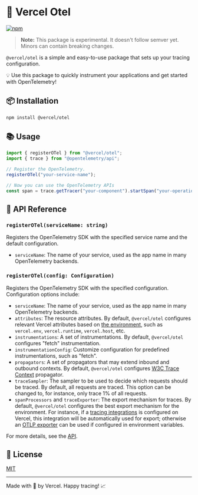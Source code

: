 # 🚀 Vercel Otel

[![npm](https://img.shields.io/npm/v/@vercel/otel.svg)](https://www.npmjs.com/package/@vercel/otel)

> **Note:** This package is experimental. It doesn't follow semver yet. Minors can contain breaking changes.

`@vercel/otel` is a simple and easy-to-use package that sets up your tracing configuration.

💡 Use this package to quickly instrument your applications and get started with OpenTelemetry!

## 📦 Installation

```sh
npm install @vercel/otel
```

## 📚 Usage

```javascript
import { registerOTel } from "@vercel/otel";
import { trace } from "@opentelemetry/api";

// Register the OpenTelemetry.
registerOTel("your-service-name");

// Now you can use the OpenTelemetry APIs
const span = trace.getTracer("your-component").startSpan("your-operation");
```

## 📖 API Reference

### `registerOTel(serviceName: string)`

Registers the OpenTelemetry SDK with the specified service name and the default configuration.

- `serviceName`: The name of your service, used as the app name in many OpenTelemetry backends.

### `registerOTel(config: Configuration)`

Registers the OpenTelemetry SDK with the specified configuration. Configuration options include:

- `serviceName`: The name of your service, used as the app name in many OpenTelemetry backends.
- `attributes`: The resource attributes. By default, `@vercel/otel` configures relevant Vercel attributes based on [the environment](https://vercel.com/docs/projects/environment-variables/system-environment-variables), such as `vercel.env`, `vercel.runtime`, `vercel.host`, etc.
- `instrumentations`: A set of instrumentations. By default, `@vercel/otel` configures "fetch" instrumentation.
- `instrumentationConfig`: Customize configuration for predefined instrumentations, such as "fetch".
- `propagators`: A set of propagators that may extend inbound and outbound contexts. By default, `@vercel/otel` configures [W3C Trace Context](https://www.w3.org/TR/trace-context/) propagator.
- `traceSampler`: The sampler to be used to decide which requests should be traced. By default, all requests are traced. This option can be changed to, for instance, only trace 1% of all requests.
- `spanProcessors` and `traceExporter`: The export mechanism for traces. By default, `@vercel/otel` configures the best export mechanism for the environment. For instance, if a [tracing integrations](https://vercel.com/docs/observability/otel-overview/quickstart) is configured on Vercel, this integration will be automatically used for export; otherwise an [OTLP exporter](https://opentelemetry.io/docs/specs/otel/configuration/sdk-environment-variables/#otlp-exporter) can be used if configured in environment variables.

For more details, see the [API](./src/types.ts).

## 📄 License

[MIT](LICENSE)

---

Made with 💖 by Vercel. Happy tracing! 📈
